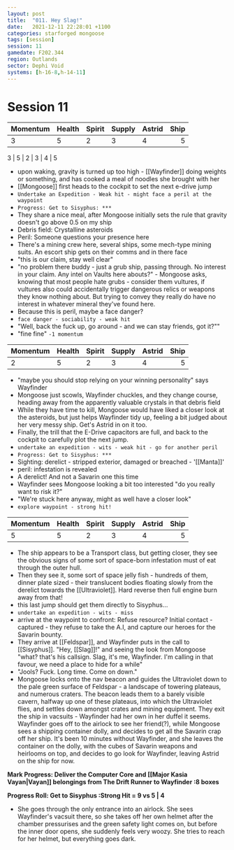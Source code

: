 ```yaml
---
layout: post
title:  "011. Hey Slag!"
date:   2021-12-11 22:28:01 +1100
categories: starforged mongoose
tags: [session]
session: 11
gamedate: F202.344
region: Outlands
sector: Dephi Void
systems: [h-16-8,h-14-11]
---
```


# Session 11

Momentum | Health | Spirit | Supply | Astrid | Ship
:--------|--------|--------|--------|--------|-----:
3 | 5 | 2 | 3 | 4 | 5




3 | 5 | 2 | 3 | 4 | 5

- upon waking, gravity is turned up too high - [[Wayfinder]] doing weights or something, and has cooked a meal of noodles she brought with her
- [[Mongoose]] first heads to the cockpit to set the next e-drive jump
- `Undertake an Expedition - Weak hit - might face a peril at the waypoint`
- `Progress: Get to Sisyphus: ***`
- They share a nice meal, after Mongoose initially sets the rule that gravity doesn't go above 0.5 on my ship
- Debris field: Crystalline asteroids
- Peril: Someone questions your presence here
- There's a mining crew here, several ships, some mech-type mining suits. An escort ship gets on their comms and in there face
- "this is our claim, stay well clear"
- "no problem there buddy - just a grub ship, passing through. No interest in your claim. Any intel on Vaults here abouts?" - Mongoose asks, knowing that most people hate grubs - consider them vultures, if vultures also could accidentally trigger dangerous relics or weapons they know nothing about. But trying to convey they really do have no interest in whatever mineral they've found here.
- Because this is peril, maybe a face danger?
- `face danger - sociability - weak hit`
- "Well, back the fuck up, go around - and we can stay friends, got it?""
- "fine fine" `-1 momentum`

Momentum | Health | Spirit | Supply | Astrid | Ship
:--------|--------|--------|--------|--------|-----:
2 | 5 | 2 | 3 | 4 | 5

- "maybe you should stop relying on your winning personality" says Wayfinder
- Mongoose just scowls, Wayfinder chuckles, and they change course, heading away from the apparently valuable crystals in that debris field
- While they have time to kill, Mongoose would have liked a closer look at the asteroids, but just helps Wayfinder tidy up, feeling a bit judged about her very messy ship. Get's Astrid in on it too.
- Finally, the trill that the E-Drive capacitors are full, and back to the cockpit to carefully plot the next jump.
- `undertake an expedition - wits - weak hit - go for another peril`
- `Progress: Get to Sisyphus: ***`
- Sighting: derelict - stripped exterior, damaged or breached - '[[Manta]]'
- peril: infestation is revealed
- A derelict! And not a Savarin one this time
- Wayfinder sees Mongoose looking a bit too interested "do you really want to risk it?"
- "We're stuck here anyway, might as well have a closer look"
- `explore waypoint - strong hit!`

Momentum | Health | Spirit | Supply | Astrid | Ship
:--------|--------|--------|--------|--------|-----:
5 | 5 | 2 | 3 | 4 | 5

- The ship appears to be a Transport class, but getting closer, they see the obvious signs of some sort of space-born infestation must of eat through the outer hull. 
- Then they see it, some sort of space jelly fish - hundreds of them, dinner plate sized - their translucent bodies floating slowly from the derelict towards the [[Ultraviolet]]. Hard reverse then full engine burn away from that!
- this last jump should get them directly to Sisyphus...
- `undertake an expedition - wits - miss`
- arrive at the waypoint to confront: Refuse resource? Initial contact - captured - they refuse to take the A.I, and capture our heroes for the Savarin bounty.
- They arrive at [[Feldspar]], and Wayfinder puts in the call to [[Sisyphus]]. "Hey, [[Slag]]!" and seeing the look from Mongoose "what? that's his callsign. Slag, it's me, Wayfinder. I'm calling in that favour, we need a place to hide for a while"
- "Jools? Fuck. Long time. Come on down."
- Mongoose locks onto the nav beacon and guides the Ultraviolet down to the pale green surface of Feldspar - a landscape of towering plateaus, and numerous craters. The beacon leads them to a barely visible cavern, halfway up one of these plateaus, into which the Ultraviolet flies, and settles down amongst crates and mining equipment. They exit the ship in vacsuits - Wayfinder had her own in her duffel it seems. Wayfinder goes off to the airlock to see her friend(?), while Mongoose sees a shipping container dolly, and decides to get all the Savarin crap off her ship. It's been 10 minutes without Wayfinder, and she leaves the container on the dolly, with the cubes of Savarin weapons and heirlooms on top, and decides to go look for Wayfinder, leaving Astrid on the ship for now. 

**Mark Progress: Deliver the Computer Core and [[Major Kasia Vayan|Vayan]] belongings from The Drift Runner to Wayfinder :8 boxes**

**Progress Roll: Get to Sisyphus :Strong Hit = 9 vs 5 | 4**

- She goes through the only entrance into an airlock. She sees Wayfinder's vacsuit there, so she takes off her own helmet after the chamber pressurises and the green safety light comes on, but before the inner door opens, she suddenly feels very woozy. She tries to reach for her helmet, but  everything goes dark.

